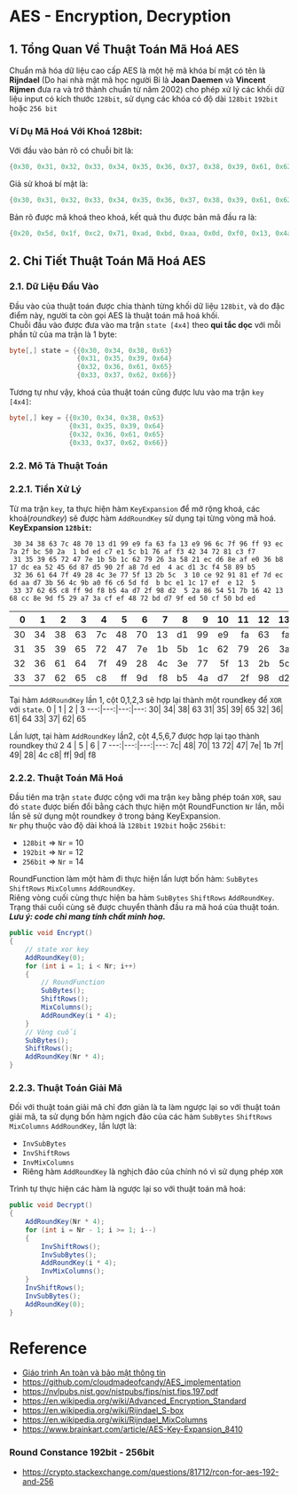 # AES - Encryption, Decryption
## 1. Tổng Quan Về Thuật Toán Mã Hoá AES
Chuẩn mã hóa dữ liệu cao cấp AES là một hệ mã khóa bí mật có tên là **Rijndael** (Do hai nhà mật mã học người Bỉ 
là **Joan Daemen** và **Vincent Rijmen** đưa ra và trở thành chuẩn từ năm 2002) cho phép xử lý các khối dữ liệu input
có kích thước `128bit`, sử dụng các khóa có độ dài `128bit` `192bit` hoặc `256 bit`
### Ví Dụ Mã Hoá Với Khoá 128bit:
Với đầu vào bản rõ có chuỗi bit là:
```C#
{0x30, 0x31, 0x32, 0x33, 0x34, 0x35, 0x36, 0x37, 0x38, 0x39, 0x61, 0x62, 0x63, 0x64, 0x65, 0x66}
```
Giả sử khoá bí mật là:
```C#
{0x30, 0x31, 0x32, 0x33, 0x34, 0x35, 0x36, 0x37, 0x38, 0x39, 0x61, 0x62, 0x63, 0x64, 0x65, 0x66}
```
Bản rõ được mã khoá theo khoá, kết quả thu được bản mã đầu ra là:
```C#
{0x20, 0x5d, 0x1f, 0xc2, 0x71, 0xad, 0xbd, 0xaa, 0x0d, 0xf0, 0x13, 0x4a, 0xaf, 0xce, 0x60, 0xf5}
```
## 2. Chi Tiết Thuật Toán Mã Hoá AES
### 2.1. Dữ Liệu Đầu Vào
Đầu vào của thuật toán được chia thành từng khối dữ liệu `128bit`, và do đặc điểm này, người ta còn gọi AES 
là thuật toán mã hoá khối.</br>
Chuỗi đầu vào được đưa vào ma trận `state [4x4]` theo **qui tắc dọc** với mỗi phần tử của ma trận là 1 byte:</br>
```C#
byte[,] state = {{0x30, 0x34, 0x38, 0x63}
                 {0x31, 0x35, 0x39, 0x64}
                 {0x32, 0x36, 0x61, 0x65}
                 {0x33, 0x37, 0x62, 0x66}}
```
Tương tự như vậy, khoá của thuật toán cũng được lưu vào ma trận `key [4x4]`:
```C#
byte[,] key = {{0x30, 0x34, 0x38, 0x63}
               {0x31, 0x35, 0x39, 0x64}
               {0x32, 0x36, 0x61, 0x65}
               {0x33, 0x37, 0x62, 0x66}}
```
### 2.2. Mô Tả Thuật Toán
### 2.2.1. Tiền Xử Lý
Từ ma trận `key`, ta thực hiện hàm `KeyExpansion` để mở rộng khoá, các khoá(_roundkey_) sẽ được hàm `AddRoundKey` sử dụng tại từng vòng mã hoá.</br>
**KeyExpansion `128bit`:**
```
 30 34 38 63 7c 48 70 13 d1 99 e9 fa 63 fa 13 e9 96 6c 7f 96 ff 93 ec 7a 2f bc 50 2a  1 bd ed c7 e1 5c b1 76 af f3 42 34 72 81 c3 f7
 31 35 39 65 72 47 7e 1b 5b 1c 62 79 26 3a 58 21 ec d6 8e af e0 36 b8 17 dc ea 52 45 6d 87 d5 90 2f a8 7d ed  4 ac d1 3c f4 58 89 b5
 32 36 61 64 7f 49 28 4c 3e 77 5f 13 2b 5c  3 10 ce 92 91 81 ef 7d ec 6d aa d7 3b 56 4c 9b a0 f6 c6 5d fd  b bc e1 1c 17 ef  e 12  5
 33 37 62 65 c8 ff 9d f8 b5 4a d7 2f 98 d2  5 2a 86 54 51 7b 16 42 13 68 cc 8e 9d f5 29 a7 3a cf ef 48 72 bd d7 9f ed 50 cf 50 bd ed
```
  0 |  1 |  2 |  3 |  4 |  5 |  6 |  7 |  8 |  9 |  10|  11|  12|  13|  14|  15|  16|  17|  18|  19|  20|  21|  22|  23|  24|  25|  26|  27|  28|  29|  30|  31|  32|  33|  34|  35|  36|  37|  38|  39|  40|  41|  42|  43
---:|---:|---:|---:|---:|---:|---:|---:|---:|---:|---:|---:|---:|---:|---:|---:|---:|---:|---:|---:|---:|---:|---:|---:|---:|---:|---:|---:|---:|---:|---:|---:|---:|---:|---:|---:|---:|---:|---:|---:|---:|---:|---:|---:
  30|  34|  38|  63|  7c|  48|  70|  13|  d1|  99|  e9|  fa|  63|  fa|  13|  e9|  96|  6c|  7f|  96|  ff|  93|  ec|  7a|  2f|  bc|  50|  2a|   1|  bd|  ed|  c7|  e1|  5c|  b1|  76|  af|  f3|  42|  34|  72|  81|  c3|  f7
  31|  35|  39|  65|  72|  47|  7e|  1b|  5b|  1c|  62|  79|  26|  3a|  58|  21|  ec|  d6|  8e|  af|  e0|  36|  b8|  17|  dc|  ea|  52|  45|  6d|  87|  d5|  90|  2f|  a8|  7d|  ed|   4|  ac|  d1|  3c|  f4|  58|  89|  b5
  32|  36|  61|  64|  7f|  49|  28|  4c|  3e|  77|  5f|  13|  2b|  5c|   3|  10|  ce|  92|  91|  81|  ef|  7d|  ec|  6d|  aa|  d7|  3b|  56|  4c|  9b|  a0|  f6|  c6|  5d|  fd|   b|  bc|  e1|  1c|  17|  ef|   e|  12|   5
  33|  37|  62|  65|  c8|  ff|  9d|  f8|  b5|  4a|  d7|  2f|  98|  d2|   5|  2a|  86|  54|  51|  7b|  16|  42|  13|  68|  cc|  8e|  9d|  f5|  29|  a7|  3a|  cf|  ef|  48|  72|  bd|  d7|  9f|  ed|  50|  cf|  50|  bd|  ed

Tại hàm `AddRoundKey` lần 1, cột 0,1,2,3 sẽ hợp lại thành một roundkey để `XOR` với `state`.
  0 |  1 |  2 |  3 
---:|---:|---:|---:
  30|  34|  38|  63
  31|  35|  39|  65
  32|  36|  61|  64
  33|  37|  62|  65

Lần lượt, tại hàm `AddRoundKey` lần2, cột 4,5,6,7 được hợp lại tạo thành roundkey thứ 2
  4 |  5 |  6 |  7 
---:|---:|---:|---:
  7c|  48|  70|  13
  72|  47|  7e|  1b
  7f|  49|  28|  4c
  c8|  ff|  9d|  f8

### 2.2.2. Thuật Toán Mã Hoá
Đầu tiên ma trận `state` được cộng với ma trận `key` bằng phép toán `XOR`, sau đó `state` được biến đổi bằng cách thực hiện
một RoundFunction `Nr` lần, mỗi lần sẽ sử dụng một roundkey ở trong bảng KeyExpansion.</br>
`Nr` phụ thuộc vào độ dài khoá là `128bit` `192bit` hoặc `256bit`:
- `128bit` => `Nr` = 10
- `192bit` => `Nr` = 12
- `256bit` => `Nr` = 14

RoundFunction làm một hàm đi thực hiện lần lượt bốn hàm: `SubBytes` `ShiftRows` `MixColumns` `AddRoundKey`.</br>
Riêng vòng cuối cùng thực hiện ba hàm `SubBytes` `ShiftRows` `AddRoundKey`. Trạng thái cuối cùng sẽ được chuyển 
thành đầu ra mã hoá của thuật toán.</br>
_**Lưu ý: code chỉ mang tính chất minh hoạ.**_
```C#
public void Encrypt()
{
    // state xor key
    AddRoundKey(0);
    for (int i = 1; i < Nr; i++)
    {
        // RoundFunction
        SubBytes();
        ShiftRows();
        MixColumns();
        AddRoundKey(i * 4);
    }
    // Vòng cuối
    SubBytes();
    ShiftRows();
    AddRoundKey(Nr * 4);
}
```
### 2.2.3. Thuật Toán Giải Mã
Đối với thuật toán giải mã chỉ đơn giản là ta làm ngược lại so với thuật toán giải mã, ta sử dụng bốn hàm ngịch đảo của 
các hàm `SubBytes` `ShiftRows` `MixColumns` `AddRoundKey`, lần lượt là:
- `InvSubBytes`
- `InvShiftRows`
- `InvMixColumns`
- Riêng hàm `AddRoundKey` là nghịch đảo của chính nó vì sử dụng phép `XOR`

Trình tự thực hiện các hàm là ngược lại so với thuật toán mã hoá:
```C#
public void Decrypt()
{
    AddRoundKey(Nr * 4);
    for (int i = Nr - 1; i >= 1; i--)
    {
        InvShiftRows();
        InvSubBytes();
        AddRoundKey(i * 4);
        InvMixColumns();
    }
    InvShiftRows();
    InvSubBytes();
    AddRoundKey(0);
}
```

# Reference
- [Giáo trình An toàn và bảo mật thông tin](https://actvneduvn-my.sharepoint.com/:b:/g/personal/ct030433_actvn_edu_vn/EeDoz5wjKZpDjtRVZgIZNxsBz5s_8GviuJQ-rgaNLv_UQA?e=0JJLSM)
- https://github.com/cloudmadeofcandy/AES_implementation
- https://nvlpubs.nist.gov/nistpubs/fips/nist.fips.197.pdf
- https://en.wikipedia.org/wiki/Advanced_Encryption_Standard
- https://en.wikipedia.org/wiki/Rijndael_S-box
- https://en.wikipedia.org/wiki/Rijndael_MixColumns
- https://www.brainkart.com/article/AES-Key-Expansion_8410
### Round Constance 192bit - 256bit
- https://crypto.stackexchange.com/questions/81712/rcon-for-aes-192-and-256